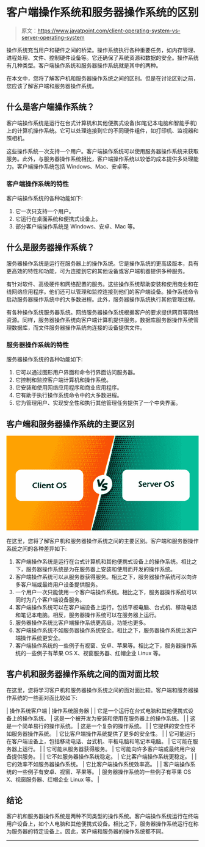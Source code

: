 # 客户端操作系统和服务器操作系统的区别

> 原文：<https://www.javatpoint.com/client-operating-system-vs-server-operating-system>

操作系统充当用户和硬件之间的桥梁。操作系统执行各种重要任务，如内存管理、进程处理、文件、控制硬件设备等。它还确保了系统资源和数据的安全。操作系统有几种类型。客户端操作系统和服务器操作系统就是其中的两种。

在本文中，您将了解客户机和服务器操作系统之间的区别。但是在讨论区别之前，您应该了解客户端和服务器操作系统。

## 什么是客户端操作系统？

客户端操作系统是运行在台式计算机和其他便携式设备(如笔记本电脑和智能手机)上的计算机操作系统。它可以处理连接到它的不同硬件组件，如打印机、监视器和照相机。

这些操作系统一次支持一个用户。客户端操作系统可以使用服务器操作系统来获取服务。此外，与服务器操作系统相比，客户端操作系统以较低的成本提供多处理能力。客户端操作系统包括 Windows、Mac、安卓等。

### 客户端操作系统的特性

客户端操作系统的各种功能如下:

1.  它一次只支持一个用户。
2.  它运行在桌面系统和便携式设备上。
3.  部分客户端操作系统是 Windows、安卓、Mac 等。

## 什么是服务器操作系统？

服务器操作系统是运行在服务器上的操作系统。它是操作系统的更高级版本，具有更高效的特性和功能，可为连接到它的其他设备或客户端机器提供多种服务。

有针对软件、高级硬件和网络配置的服务。这些操作系统帮助安装和使用商业和在线网络应用程序。他们还可以管理和监控连接到他们的客户端设备。操作系统命令启动服务器操作系统中的大多数进程。此外，服务器操作系统执行其他管理过程。

有各种操作系统服务器系统。网络服务器操作系统根据客户的要求提供网页等网络资源。同样，服务器操作系统向客户端计算机提供服务。数据库服务器操作系统管理数据库，而文件服务器操作系统向连接的设备提供文件。

### 服务器操作系统的特性

服务器操作系统的各种功能如下:

1.  它可以通过图形用户界面和命令行界面访问服务器。
2.  它控制和监控客户端计算机和操作系统。
3.  它安装和使用网络应用程序和商业应用程序。
4.  它有助于执行操作系统命令中的大多数进程。
5.  它为管理用户、实现安全性和执行其他管理任务提供了一个中央界面。

## 客户端和服务器操作系统的主要区别

![Client Operating System vs Server Operating System](img/527ba19844dc22e029ced19fd9f940e5.png)

在这里，您将了解客户机和服务器操作系统之间的主要区别。客户端和服务器操作系统之间的各种差异如下:

1.  客户端操作系统是运行在台式计算机和其他便携式设备上的操作系统。相比之下，服务器操作系统是为在服务器上安装和使用而开发的操作系统。
2.  客户端操作系统可以从服务器获得服务。相比之下，服务器操作系统可以向许多客户端或最终用户设备提供服务。
3.  一个用户一次只能使用一个客户端操作系统。相比之下，服务器操作系统可以同时为几个客户端设备服务。
4.  客户端操作系统可以在客户端设备上运行，包括平板电脑、台式机、移动电话和笔记本电脑。相反，服务器操作系统可以在服务器上运行。
5.  服务器操作系统比客户端操作系统更高级，功能也更多。
6.  客户端操作系统不如服务器操作系统安全。相比之下，服务器操作系统比客户端操作系统更安全。
7.  客户端操作系统的一些例子有视窗、安卓、苹果等。相比之下，服务器操作系统的一些例子有苹果 OS X、视窗服务器、红帽企业 Linux 等。

## 客户机和服务器操作系统之间的面对面比较

在这里，您将学习客户机和服务器操作系统之间的面对面比较。客户端和服务器操作系统的一些面对面比较如下:

| 操作系统客户端 | 操作系统服务器 |
| 它是一个运行在台式电脑和其他便携式设备上的操作系统。 | 这是一个被开发为安装和使用在服务器上的操作系统。 |
| 这是一个简单易行的操作系统。 | 这是一个复杂的操作系统。 |
| 它提供的安全性不如服务器操作系统。 | 它比客户端操作系统提供了更多的安全性。 |
| 它可能运行在客户端设备上，包括移动电话、台式机、平板电脑和笔记本电脑。 | 它可能在服务器上运行。 |
| 它可能从服务器获得服务。 | 它可能向许多客户端或最终用户设备提供服务。 |
| 它不如服务器操作系统稳定。 | 它比客户端操作系统更稳定。 |
| 它的效率不如服务器操作系统。 | 它比客户端操作系统效率高。 |
| 客户端操作系统的一些例子有安卓、视窗、苹果等。 | 服务器操作系统的一些例子有苹果 OS X、视窗服务器、红帽企业 Linux 等。 |

## 结论

客户机和服务器操作系统是两种不同类型的操作系统。客户端操作系统运行在终端用户设备上，如个人电脑和其他便携式设备。相比之下，服务器操作系统运行在称为服务器的特定设备上。因此，客户端和服务器的操作系统都不同。

* * *